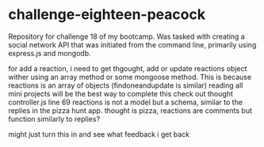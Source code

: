 # challenge-eighteen-peacock
Repository for challenge 18 of my bootcamp. Was tasked with creating a social network API that was initiated from the command line, primarily using express.js and mongodb.


for add a reaction, i need to get thgought, add or update reactions object wither using an array method or some mongoose method. This is because reactions is an array of objects (findoneandupdate is similar)
reading all mini projects will be the best way to complete this
check out thought controller.js line 69
reactions is not a model but a schema, similar to the replies in the pizza hunt app.
thought is pizza,
reactions are comments but function similarly to replies?

might just turn this in and see what feedback i get back
